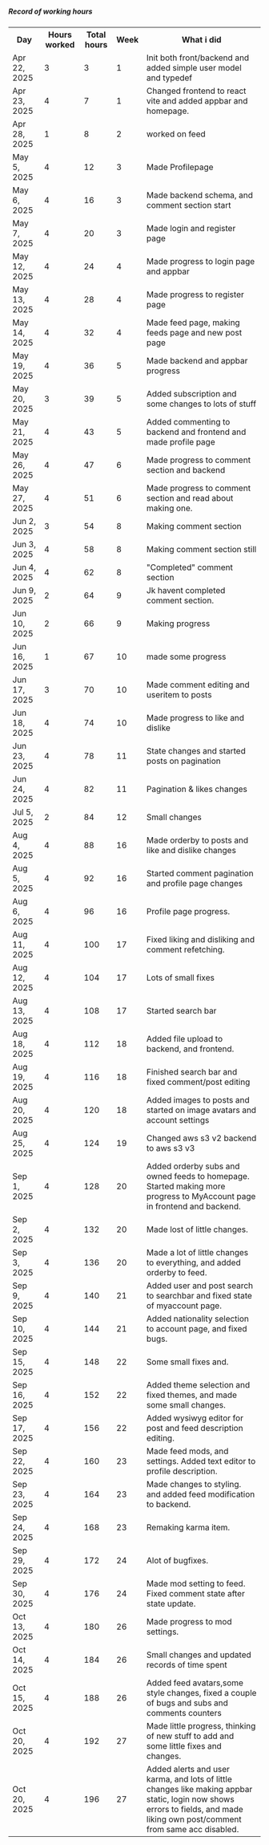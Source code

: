 <h5>Record of working hours</h5>
<table>
  <tr>
    <th>Day</th>
    <th>Hours worked</th>
    <th>Total hours</th>
    <th>Week</th>
    <th>What i did</th>
  </tr>
    <tr>
    <td>Apr 22, 2025</td>
    <td>3</td>
    <td>3</td>
    <td>1</td>
    <td>Init both front/backend and added simple user model and typedef</td>
  </tr>
    <tr>
    <td>Apr 23, 2025</td>
    <td>4</td>
    <td>7</td>
    <td>1</td>
    <td>Changed frontend to react vite and added appbar and homepage.</td>
  </tr>
    <tr>
    <td>Apr 28, 2025</td>
    <td>1</td>
    <td>8</td>
    <td>2</td>
    <td>worked on feed</td>
  </tr>
    <tr>
    <td>May 5, 2025</td>
    <td>4</td>
    <td>12</td>
    <td>3</td>
    <td>Made Profilepage</td>
  </tr>
    <tr>
    <td>May 6, 2025</td>
    <td>4</td>
    <td>16</td>
    <td>3</td>
    <td>Made backend schema, and comment section start</td>
  </tr>
    <tr>
    <td>May 7, 2025</td>
    <td>4</td>
    <td>20</td>
    <td>3</td>
    <td>Made login and register page</td>
  </tr>
  <tr>
    <td>May 12, 2025</td>
    <td>4</td>
    <td>24</td>
    <td>4</td>
    <td>Made progress to login page and appbar</td>
  </tr>
  <tr>
    <td>May 13, 2025</td>
    <td>4</td>
    <td>28</td>
    <td>4</td>
    <td>Made progress to register page</td>
    
  </tr>
  <tr>
    <td>May 14, 2025</td>
    <td>4</td>
    <td>32</td>
    <td>4</td>
    <td>Made feed page, making feeds page and new post page</td>
    
  </tr>
  <tr>
    <td>May 19, 2025</td>
    <td>4</td>
    <td>36</td>
    <td>5</td>
    <td>Made backend and appbar progress</td>
  </tr>
    <tr>
    <td>May 20, 2025</td>
    <td>3</td>
    <td>39</td>
    <td>5</td>
    <td>Added subscription and some changes to lots of stuff</td>
    
  </tr>
  <tr>
    <td>May 21, 2025</td>
    <td>4</td>
    <td>43</td>
    <td>5</td>
    <td>Added commenting to backend and frontend and made profile page</td>
  </tr>
  <tr>
    <td>May 26, 2025</td>
    <td>4</td>
    <td>47</td>
    <td>6</td>
    <td>Made progress to comment section and backend</td>
  </tr>
  <tr>
    <td>May 27, 2025</td>
    <td>4</td>
    <td>51</td>
    <td>6</td>
    <td>Made progress to comment section and read about making one.</td>
  </tr>
    <tr>
    <td>Jun 2, 2025</td>
    <td>3</td>
    <td>54</td>
    <td>8</td>
    <td>Making comment section</td>
  </tr>
  <tr>
    <td>Jun 3, 2025</td>
    <td>4</td>
    <td>58</td>
    <td>8</td>
    <td>Making comment section still</td>
  </tr>
  <tr>
    <td>Jun 4, 2025</td>
    <td>4</td>
    <td>62</td>
    <td>8</td>
    <td>"Completed" comment section</td>
  </tr>
  <tr>
    <td>Jun 9, 2025</td>
    <td>2</td>
    <td>64</td>
    <td>9</td>
    <td>Jk havent completed comment section.</td>
  </tr>
    <tr>
    <td>Jun 10, 2025</td>
    <td>2</td>
    <td>66</td>
    <td>9</td>
    <td>Making progress</td>
  </tr>
    <tr>
    <td>Jun 16, 2025</td>
    <td>1</td>
    <td>67</td>
    <td>10</td>
    <td>made some progress</td>
  </tr>
    <tr>
    <td>Jun 17, 2025</td>
    <td>3</td>
    <td>70</td>
    <td>10</td>
    <td>Made comment editing and useritem to posts</td>
  </tr>
  <tr>
    <td>Jun 18, 2025</td>
    <td>4</td>
    <td>74</td>
    <td>10</td>
    <td>Made progress to like and dislike</td>
  </tr>
  <tr>
    <td>Jun 23, 2025</td>
    <td>4</td>
    <td>78</td>
    <td>11</td>
    <td>State changes and started posts on pagination</td>
  </tr>
  <tr>
    <td>Jun 24, 2025</td>
    <td>4</td>
    <td>82</td>
    <td>11</td>
    <td>Pagination & likes changes</td>
  </tr>
  <tr>
    <td>Jul 5, 2025</td>
    <td>2</td>
    <td>84</td>
    <td>12</td>
    <td>Small changes</td>
  </tr>
    <tr>
    <td>Aug 4, 2025</td>
    <td>4</td>
    <td>88</td>
    <td>16</td>
    <td>Made orderby to posts and like and dislike changes</td>
  </tr>
    <tr>
    <td>Aug 5, 2025</td>
    <td>4</td>
    <td>92</td>
    <td>16</td>
    <td>Started comment pagination and profile page changes</td>
  </tr>
  <tr>
    <td>Aug 6, 2025</td>
    <td>4</td>
    <td>96</td>
    <td>16</td>
    <td>Profile page progress.</td>
  </tr>
    <tr>
    <td>Aug 11, 2025</td>
    <td>4</td>
    <td>100</td>
    <td>17</td>
    <td>Fixed liking and disliking and comment refetching.</td>
  </tr>
    <tr>
    <td>Aug 12, 2025</td>
    <td>4</td>
    <td>104</td>
    <td>17</td>
    <td>Lots of small fixes</td>
  </tr>
    <tr>
    <td>Aug 13, 2025</td>
    <td>4</td>
    <td>108</td>
    <td>17</td>
    <td>Started search bar</td>
  </tr>
    <tr>
    <td>Aug 18, 2025</td>
    <td>4</td>
    <td>112</td>
    <td>18</td>
    <td>Added file upload to backend, and frontend.</td>
  </tr>
    <tr>
    <td>Aug 19, 2025</td>
    <td>4</td>
    <td>116</td>
    <td>18</td>
    <td>Finished search bar and fixed comment/post editing</td>
  </tr>
    <tr>
    <td>Aug 20, 2025</td>
    <td>4</td>
    <td>120</td>
    <td>18</td>
    <td>Added images to posts and started on image avatars and account settings</td>
  </tr>
    <tr>
    <td>Aug 25, 2025</td>
    <td>4</td>
    <td>124</td>
    <td>19</td>
    <td>Changed aws s3 v2 backend to aws s3 v3</td>
  </tr>
    <tr>
    <td>Sep 1, 2025</td>
    <td>4</td>
    <td>128</td>
    <td>20</td>
    <td>Added orderby subs and owned feeds to homepage. Started making more progress to MyAccount page in frontend and backend.</td>
  </tr>
  <tr>
  <td>Sep 2, 2025</td>
  <td>4</td>
  <td>132</td>
  <td>20</td>
  <td>Made lost of little changes.</td>
  </tr>
    <tr>
  <td>Sep 3, 2025</td>
  <td>4</td>
  <td>136</td>
  <td>20</td>
  <td>Made a lot of little changes to everything, and added orderby to feed.</td>
  </tr>
    <tr>
  <td>Sep 9, 2025</td>
  <td>4</td>
  <td>140</td>
  <td>21</td>
  <td>Added user and post search to searchbar and fixed state of myaccount page.</td>
  </tr>
    <tr>
  <td>Sep 10, 2025</td>
  <td>4</td>
  <td>144</td>
  <td>21</td>
  <td>Added nationality selection to account page, and fixed bugs.</td>
  </tr>
    <tr>
  <td>Sep 15, 2025</td>
  <td>4</td>
  <td>148</td>
  <td>22</td>
  <td>Some small fixes and.</td>
  </tr>
      <tr>
  <td>Sep 16, 2025</td>
  <td>4</td>
  <td>152</td>
  <td>22</td>
  <td>Added theme selection and fixed themes, and made some small changes.</td>
  </tr>
    <tr>
  <td>Sep 17, 2025</td>
  <td>4</td>
  <td>156</td>
  <td>22</td>
  <td>Added wysiwyg editor for post and feed description editing.</td>
  </tr>
    <tr>
  <td>Sep 22, 2025</td>
  <td>4</td>
  <td>160</td>
  <td>23</td>
  <td>Made feed mods, and settings. Added text editor to profile description.</td>
  </tr>
    <tr>
  <td>Sep 23, 2025</td>
  <td>4</td>
 <td>164</td>
  <td>23</td>
  <td>Made changes to styling. and added feed modification to backend.</td>
  </tr>
    <tr>
  <td>Sep 24, 2025</td>
  <td>4</td>
  <td>168</td>
  <td>23</td>
  <td>Remaking karma item.</td>
  </tr>
    <tr>
  <td>Sep 29, 2025</td>
  <td>4</td>
  <td>172</td>
  <td>24</td>
  <td>Alot of bugfixes.</td>
  </tr>
    <tr>
  <td>Sep 30, 2025</td>
  <td>4</td>
  <td>176</td>
  <td>24</td>
  <td>Made mod setting to feed. Fixed comment state after state update.</td>
  </tr>
      <tr>
  <td>Oct 13, 2025</td>
  <td>4</td>
  <td>180</td>
  <td>26</td>
  <td>Made progress to mod settings.</td>
  </tr>
      <tr>
  <td>Oct 14, 2025</td>
  <td>4</td>
  <td>184</td>
  <td>26</td>
  <td>Small changes and updated records of time spent</td>
  </tr>
        <tr>
  <td>Oct 15, 2025</td>
  <td>4</td>
  <td>188</td>
  <td>26</td>
  <td>Added feed avatars,some style changes, fixed a couple of bugs and subs and comments counters</td>
  </tr>
          <tr>
  <td>Oct 20, 2025</td>
  <td>4</td>
  <td>192</td>
  <td>27</td>
  <td>Made little progress, thinking of new stuff to add and some little fixes and changes.</td>
  </tr>
            <tr>
  <td>Oct 20, 2025</td>
  <td>4</td>
  <td>196</td>
  <td>27</td>
  <td>Added alerts and user karma, and lots of little changes like making appbar static, login now shows errors to fields, and made liking own post/comment from same acc disabled.</td>
  </tr>
</table>